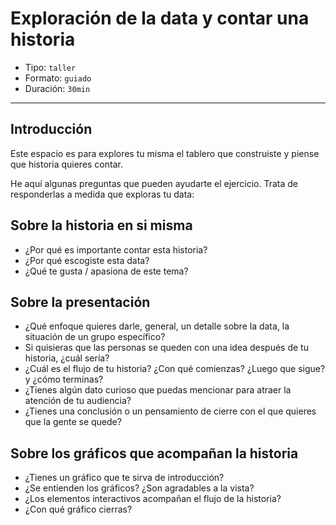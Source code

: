 # Exploración de la data y contar una historia

* Tipo: `taller`
* Formato: `guiado`
* Duración: `30min`

***

## Introducción

Este espacio es para explores tu misma el tablero que construiste y piense que
historia quieres contar.

He aquí algunas preguntas que pueden ayudarte el ejercicio. Trata de
responderlas a medida que exploras tu data:

## Sobre la historia en si misma

* ¿Por qué es importante contar esta historia?
* ¿Por qué escogiste esta data?
* ¿Qué te gusta / apasiona de este tema?

## Sobre la presentación

* ¿Qué enfoque quieres darle, general, un detalle sobre la data, la situación de
  un grupo específico?
* Si quisieras que las personas se queden con una idea después de tu historia,
  ¿cuál sería?
* ¿Cuál es el flujo de tu historia? ¿Con qué comienzas? ¿Luego que sigue? y
  ¿cómo terminas?
* ¿Tienes algún dato curioso que puedas mencionar para atraer la atención de tu
  audiencia?
* ¿Tienes una conclusión o un pensamiento de cierre con el que quieres que la
  gente se quede?

## Sobre los gráficos que acompañan la historia

* ¿Tienes un gráfico que te sirva de introducción?
* ¿Se entienden los gráficos? ¿Son agradables a la vista?
* ¿Los elementos interactivos acompañan el flujo de la historia?
* ¿Con qué gráfico cierras?
